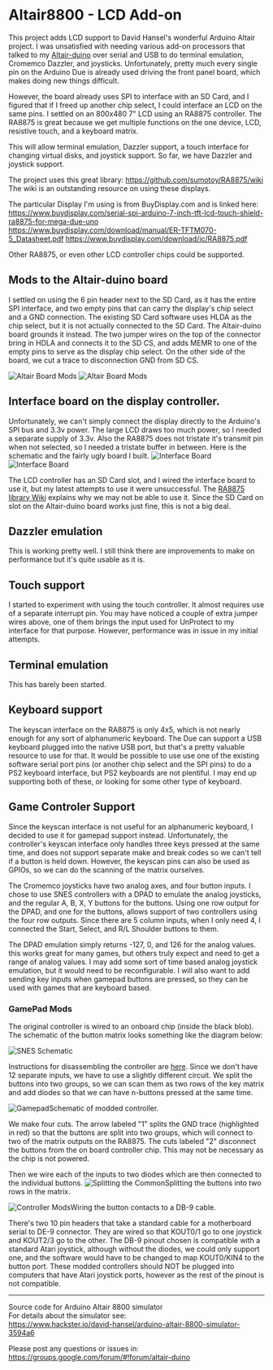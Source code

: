 # Altair8800 - LCD Add-on
This project adds LCD support to David Hansel's wonderful Arduino Altair project. I was unsatisfied with needing various add-on processors that talked to my [Altair-duino](https://www.adwaterandstir.com/altair/) over serial and USB to do terminal emulation, Cromemco Dazzler, and joysticks. Unfortunately, pretty much every single pin on the Arduino Due is already used driving the front panel board, which makes doing new things difficult.

However, the board already uses SPI to interface with an SD Card, and I figured that if I freed up another chip select, I could interface an LCD on the same pins. I settled on an 800x480 7" LCD using an RA8875 controller. The RA8875 is great because we get multiple functions on the one device, LCD, resistive touch, and a keyboard matrix.

This will allow terminal emulation, Dazzler support, a touch interface for changing virtual disks, and joystick support. So far, we have Dazzler and joystick support. 

The project uses this great library: https://github.com/sumotoy/RA8875/wiki
The wiki is an outstanding resource on using these displays.


The particular Display I'm using is from BuyDisplay.com and is linked here:
https://www.buydisplay.com/serial-spi-arduino-7-inch-tft-lcd-touch-shield-ra8875-for-mega-due-uno
https://www.buydisplay.com/download/manual/ER-TFTM070-5_Datasheet.pdf
https://www.buydisplay.com/download/ic/RA8875.pdf

Other RA8875, or even other LCD controller chips could be supported.

## Mods to the Altair-duino board
I settled on using the 6 pin header next to the SD Card, as it has the entire SPI interface, and two empty pins that can carry the display's chip select and a GND connection. The existing SD Card software uses HLDA as the chip select, but it is not actually connected to the SD Card. The Altair-duino board grounds it instead. The two jumper wires on the top of the connector bring in HDLA and connects it to the SD CS, and adds MEMR to one of the empty pins to serve as the display chip select. On the other side of the board, we cut a trace to disconnection GND from SD CS.

![Altair Board Mods](Hardware/20200607_145428.jpg)
![Altair Board Mods](Hardware/CutGNDtoSDCS.jpg)


## Interface board on the display controller.

Unfortunately, we can't simply connect the display directly to the Arduino's SPI bus and 3.3v power. The large LCD draws too much power, so I needed a separate supply of 3.3v. Also the RA8875 does not tristate it's transmit pin when not selected, so I needed a tristate buffer in between. Here is the schematic and the fairly ugly board I built.
![Interface Board](Hardware/Schematic_AltairLCD_IF_Board.png)
![Interface Board](Hardware/20200607_152418.jpg)

The LCD controller has an SD Card slot, and I wired the interface board to use it, but my latest attempts to use it were unsuccessful. The [RA8875 library Wiki](https://github.com/sumotoy/RA8875/wiki/Working-with-a-SD-card-and-troubleshooting) explains why we may not be able to use it. Since the SD Card on slot on the Altair-duino board works just fine, this is not a big deal.

## Dazzler emulation

This is working pretty well. I still think there are improvements to make on performance but it's quite usable as it is.

## Touch support

I started to experiment with using the touch controller. It almost requires use of a separate interrupt pin. You may have noticed a couple of extra jumper wires above, one of them brings the input used for UnProtect to my interface for that purpose. However, performance was in issue in my initial attempts.

## Terminal emulation

This has barely been started.

## Keyboard support

The keyscan interface on the RA8875 is only 4x5, which is not nearly enough for any sort of alphanumeric keyboard. The Due can support a USB keyboard plugged into the native USB port, but that's a pretty valuable resource to use for that. It would be possible to use use one of the existing software serial port pins (or another chip select and the SPI pins) to do a PS2 keyboard interface, but PS2 keyboards are not plentiful. I may end up supporting both of these, or looking for some other type of keyboard.

## Game Controler Support

Since the keyscan interface is not useful for an alphanumeric keyboard, I decided to use it for gamepad support instead. Unfortunately, the controller's keyscan interface only handles three keys pressed at the same time, and does not support separate make and break codes so we can't tell if a button is held down. However, the keyscan pins can also be used as GPIOs, so we can do the scanning of the matrix ourselves.

The Cromemco joysticks have two analog axes, and four button inputs. I chose to use SNES controllers with a DPAD to emulate the analog joysticks, and the regular A, B, X, Y buttons for the buttons. Using one row output for the DPAD, and one for the buttons, allows support of two controllers using the four row outputs. Since there are 5 column inputs, when I only need 4, I connected the Start, Select, and R/L Shoulder buttons to them.

The DPAD emulation simply returns -127, 0, and 126 for the analog values. this works great for many games, but others truly expect and need to get a range of analog values. I may add some sort of time based analog joystick emulation, but it would need to be reconfigurable. I will also want to add sending key inputs when gamepad buttons are pressed, so they can be used with games that are keyboard based.

### GamePad Mods
The original controller is wired to an onboard chip (inside the black blob). The schematic of the button matrix looks something like the diagram below:

![SNES Schematic](https://cdn-learn.adafruit.com/assets/assets/000/000/385/original/gaming_snes.png)

Instructions for disassembling the controller are [here](https://learn.adafruit.com/usb-snes-gamepad/disassemble-the-snes-controller). Since we don't have 12 separate inputs, we have to use a slightly different circuit. We split the buttons into two groups, so we can scan them as two rows of the key matrix and add diodes so that we can have n-buttons pressed at the same time.

![Gamepad](Hardware/Schematic_AltairLCD_Gamepad.png)Schematic of modded controller.

We make four cuts. The arrow labeled "1" splits the GND trace (highlighted in red) so that the buttons are split into two groups, which will connect to two of the matrix outputs on the RA8875. The cuts labeled "2" disconnect the buttons from the on board controller chip. This may not be necessary as the chip is not powered. 

Then we wire each of the inputs to two diodes which are then connected to the individual buttons.
![Splitting the Common](Hardware/SplitGND.jpg)Splitting the buttons into two rows in the matrix.


![Controller Mods](Hardware/20200523_224457.jpg)Wiring the button contacts to a DB-9 cable. 

There's two 10 pin headers that take a standard cable for a motherboard serial to DE-9 connector. They are wired so that KOUT0/1 go to one joystick and KOUT2/3 go to the other. The DB-9 pinout chosen is compatible with a standard Atari joystick, although without the diodes, we could only support one, and the software would have to be changed to map KOUT0/KIN4 to the button port. These modded controllers should NOT be plugged into computers that have Atari joystick ports, however as the rest of the pinout is not compatible.

---

Source code for Arduino Altair 8800 simulator<br>
For details about the simulator see:<br>
https://www.hackster.io/david-hansel/arduino-altair-8800-simulator-3594a6

Please post any questions or issues in:
https://groups.google.com/forum/#!forum/altair-duino
